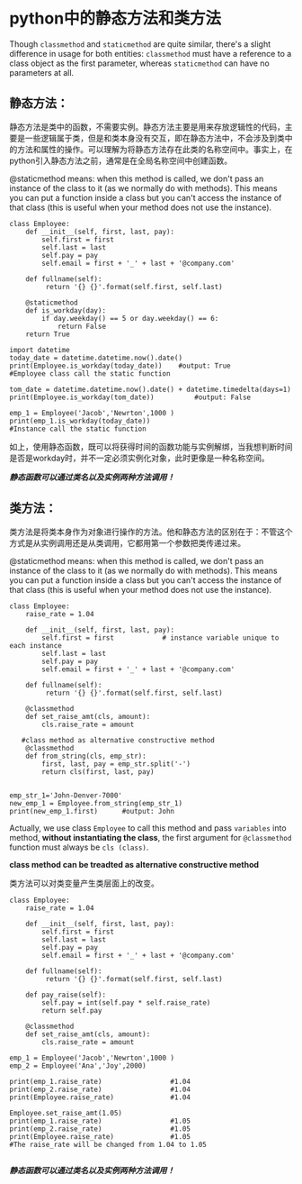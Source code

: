 # python中的静态方法和类方法

Though `classmethod` and `staticmethod` are quite similar, there's a slight difference in usage for both entities: `classmethod` must have a reference to a class object as the first parameter, whereas `staticmethod` can have no parameters at all.

## 静态方法：

静态方法是类中的函数，不需要实例。静态方法主要是用来存放逻辑性的代码，主要是一些逻辑属于类，但是和类本身没有交互，即在静态方法中，不会涉及到类中的方法和属性的操作。可以理解为将静态方法存在此类的名称空间中。事实上，在python引入静态方法之前，通常是在全局名称空间中创建函数。

@staticmethod means: when this method is called, we don't pass an instance of the class to it (as we normally do with methods). This means you can put a function inside a class but you can't access the instance of that class (this is useful when your method does not use the instance).


```
class Employee:
	def __init__(self, first, last, pay):
		self.first = first          
		self.last = last
		self.pay = pay
		self.email = first + '_' + last + '@company.com'

	def fullname(self):
		 return '{} {}'.format(self.first, self.last)
	
	@staticmethod
	def is_workday(day):
		if day.weekday() == 5 or day.weekday() == 6:
			return False
	return True

import datetime
today_date = datetime.datetime.now().date()
print(Employee.is_workday(today_date))    #output: True
#Employee class call the static function 
  
tom_date = datetime.datetime.now().date() + datetime.timedelta(days=1)
print(Employee.is_workday(tom_date))	      #output: False

emp_1 = Employee('Jacob','Newrton',1000 )
print(emp_1.is_workday(today_date))
#Instance call the static function
```

如上，使用静态函数，既可以将获得时间的函数功能与实例解绑，当我想判断时间是否是workday时，并不一定必须实例化对象，此时更像是一种名称空间。

***_静态函数可以通过类名以及实例两种方法调用！_***


## 类方法：

类方法是将类本身作为对象进行操作的方法。他和静态方法的区别在于：不管这个方式是从实例调用还是从类调用，它都用第一个参数把类传递过来。

@staticmethod means: when this method is called, we don't pass an instance of the class to it (as we normally do with methods). This means you can put a function inside a class but you can't access the instance of that class (this is useful when your method does not use the instance).

```
class Employee:
	raise_rate = 1.04 

	def __init__(self, first, last, pay):
		self.first = first            # instance variable unique to each instance
		self.last = last
		self.pay = pay
		self.email = first + '_' + last + '@company.com'

	def fullname(self):
		 return '{} {}'.format(self.first, self.last)
	
	@classmethod
	def set_raise_amt(cls, amount):
		cls.raise_rate = amount
    
   #class method as alternative constructive method
	@classmethod
	def from_string(cls, emp_str):
		first, last, pay = emp_str.split('-')
		return cls(first, last, pay)


emp_str_1='John-Denver-7000'
new_emp_1 = Employee.from_string(emp_str_1)
print(new_emp_1.first)      #output: John
```

Actually, we use class `Employee` to call this method and pass `variables` into method, **without instantiating the class**, the first argument for `@classmethod` function must always be `cls (class)`.

**class method can be treadted as alternative constructive method**


类方法可以对类变量产生类层面上的改变。

```
class Employee:
	raise_rate = 1.04 

	def __init__(self, first, last, pay):
		self.first = first           
		self.last = last
		self.pay = pay
		self.email = first + '_' + last + '@company.com'

	def fullname(self):
		 return '{} {}'.format(self.first, self.last)

	def pay_raise(self):
		self.pay = int(self.pay * self.raise_rate)
		return self.pay
	
	@classmethod
	def set_raise_amt(cls, amount):
		cls.raise_rate = amount
		
emp_1 = Employee('Jacob','Newrton',1000 )
emp_2 = Employee('Ana','Joy',2000)

print(emp_1.raise_rate)                 #1.04
print(emp_2.raise_rate)                 #1.04
print(Employee.raise_rate)              #1.04

Employee.set_raise_amt(1.05)
print(emp_1.raise_rate)                 #1.05
print(emp_2.raise_rate)                 #1.05
print(Employee.raise_rate)		        #1.05      
#The raise_rate will be changed from 1.04 to 1.05
    
```

***_静态函数可以通过类名以及实例两种方法调用！_***


